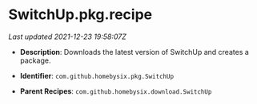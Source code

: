 # SwitchUp.pkg.recipe

_Last updated 2021-12-23 19:58:07Z_

- **Description**: Downloads the latest version of SwitchUp and creates a package.

- **Identifier**: `com.github.homebysix.pkg.SwitchUp`

- **Parent Recipes**: `com.github.homebysix.download.SwitchUp`